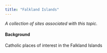```yaml
---
title: "Falkland Islands"
---
```



*A collection of sites associated with this topic.*

#### Background

Catholic places of interest in the Falkland Islands


